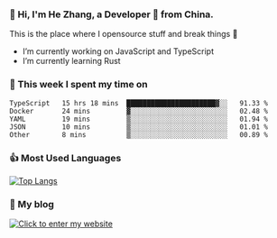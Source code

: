 ### 👋 Hi, I'm He Zhang, a Developer 🚀 from China.

This is the place where I opensource stuff and break things :rofl:

- I’m currently working on JavaScript and TypeScript
- I’m currently learning Rust

### 💪 This week I spent my time on 
<!--START_SECTION:waka-->

```text
TypeScript   15 hrs 18 mins  ██████████████████████▓░░   91.33 %
Docker       24 mins         ▓░░░░░░░░░░░░░░░░░░░░░░░░   02.48 %
YAML         19 mins         ▒░░░░░░░░░░░░░░░░░░░░░░░░   01.94 %
JSON         10 mins         ▒░░░░░░░░░░░░░░░░░░░░░░░░   01.01 %
Other        8 mins          ▒░░░░░░░░░░░░░░░░░░░░░░░░   00.89 %
```

<!--END_SECTION:waka-->

### 👍 Most Used Languages
[![Top Langs](https://github-readme-stats.vercel.app/api/top-langs/?username=zhanghecool&layout=compact)](https://zhanghe.cool)

### 🌈 My blog 
[![Click to enter my website](https://cdn.jsdelivr.net/gh/zhanghecool/assets/images/gif/zhanghecools.gif)](https://zhanghe.cool)
